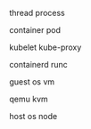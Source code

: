 ---
---
thread
process

container
pod

kubelet kube-proxy

containerd 
runc

guest os
vm

qemu
kvm

host os 
node
